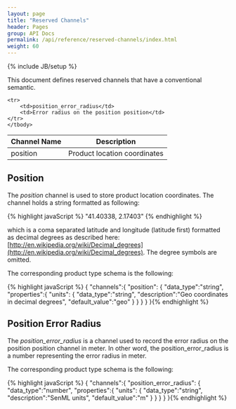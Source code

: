 ```yaml
---
layout: page
title: "Reserved Channels"
header: Pages
group: API Docs
permalink: /api/reference/reserved-channels/index.html
weight: 60
---
```

{% include JB/setup %}

This document defines reserved channels that have a conventional semantic.

<table class="content">
    <thead>
    <tr>
        <th><strong>Channel Name</strong></th>
        <th><strong>Description</strong></th>
    </tr>
    </thead>
    <tbody>
    <tr>
        <td>position</td>
        <td>Product location coordinates</td>
    </tr>

    <tr>
        <td>position_error_radius</td>
        <td>Error radius on the position position</td>
    </tr>
    </tbody>
</table>


Position
--------
The *position* channel is used to store product location coordinates.  The channel holds a string
formatted as following:

{% highlight javaScript %}
"41.40338, 2.17403"
{% endhighlight %}

which is a coma separated latitude and longitude (latitude first) formatted as decimal degrees as described here:
[http://en.wikipedia.org/wiki/Decimal_degrees](http://en.wikipedia.org/wiki/Decimal_degrees).  The degree symbols are
omitted.


The corresponding product type schema is the following:

{% highlight javaScript %}
{
    "channels":{
        "position": {
            "data_type":"string",
            "properties":{
                "units": {
                    "data_type":"string",
                    "description":"Geo coordinates in decimal degrees",
                    "default_value":"geo"
                }
            }
        }
    }
}{% endhighlight %}


Position Error Radius
---------------------

The *position_error_radius* is a channel used to record the error radius on the position position channel in meter.
In other word, the position_error_radius is a number representing the error radius in meter.

The corresponding product type schema is the following:

{% highlight javaScript %}
{
    "channels":{
        "position_error_radius": {
            "data_type":"number",
            "properties":{
                "units": {
                    "data_type":"string",
                    "description":"SenML units",
                    "default_value":"m"
                }
            }
        }
    }
}{% endhighlight %}